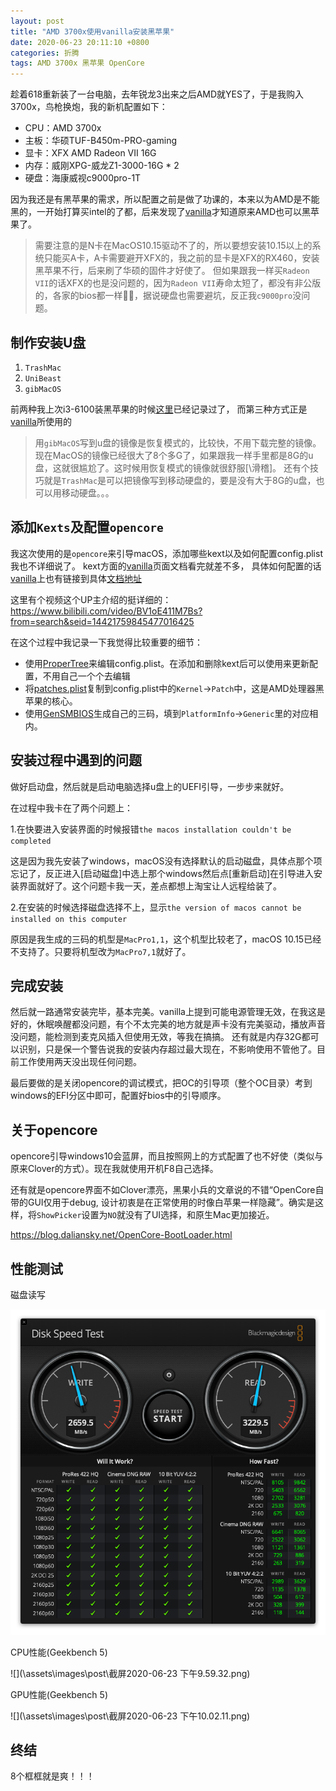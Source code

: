 ```yaml
---
layout: post
title: "AMD 3700x使用vanilla安装黑苹果"
date: 2020-06-23 20:11:10 +0800
categories: 折腾
tags: AMD 3700x 黑苹果 OpenCore
---
```


趁着618重新装了一台电脑，去年锐龙3出来之后AMD就YES了，于是我购入3700x，鸟枪换炮，我的新机配置如下：

* CPU：AMD 3700x
* 主板：华硕TUF-B450m-PRO-gaming
* 显卡：XFX AMD Radeon VII 16G
* 内存：威刚XPG-威龙Z1-3000-16G * 2
* 硬盘：海康威视c9000pro-1T

因为我还是有黑苹果的需求，所以配置之前是做了功课的，本来以为AMD是不能黑的，一开始打算买intel的了都，后来发现了[vanilla](https://vanilla.amd-osx.com/)才知道原来AMD也可以黑苹果了。

> 需要注意的是N卡在MacOS10.15驱动不了的，所以要想安装10.15以上的系统只能买A卡，A卡需要避开XFX的，我之前的显卡是XFX的RX460，安装黑苹果不行，后来刷了华硕的固件才好使了。
但如果跟我一样买`Radeon VII`的话XFX的也是没问题的，因为`Radeon VII`寿命太短了，都没有非公版的，各家的bios都一样🤦‍♂️，据说硬盘也需要避坑，反正我`c9000pro`没问题。


## 制作安装U盘

1. `TrashMac`
2. `UniBeast`
3. `gibMacOS`

前两种我上次i3-6100装黑苹果的时候[这里](/折腾/2018/07/31/XFX_RX450_Creating_Hackintosh.html)已经记录过了，
而第三种方式正是[vanilla](https://vanilla.amd-osx.com/)所使用的

> 用`gibMacOS`写到u盘的镜像是恢复模式的，比较快，不用下载完整的镜像。现在MacOS的镜像已经很大了8个多G了，如果跟我一样手里都是8G的u盘，这就很尴尬了。这时候用恢复模式的镜像就很舒服[\滑稽]。
还有个技巧就是`TrashMac`是可以把镜像写到移动硬盘的，要是没有大于8G的u盘，也可以用移动硬盘。。。

## 添加`Kexts`及配置`opencore`

我这次使用的是`opencore`来引导macOS，添加哪些kext以及如何配置config.plist我也不详细说了。
kext方面的[vanilla](https://vanilla.amd-osx.com/)页面文档看完就差不多，
具体如何配置的话[vanilla](https://vanilla.amd-osx.com/)上也有链接到具体[文档地址](https://dortania.github.io/OpenCore-Desktop-Guide/troubleshooting/troubleshooting.html)

这里有个视频这个UP主介绍的挺详细的：
https://www.bilibili.com/video/BV1oE411M7Bs?from=search&seid=14421759845477016425

在这个过程中我记录一下我觉得比较重要的细节：
 
* 使用[ProperTree](https://github.com/CorpNewt/ProperTree)来编辑config.plist。在添加和删除kext后可以使用来更新配置，不用自己一个个去编辑
* 将[patches.plist](https://github.com/AMD-OSX/AMD_Vanilla/blob/opencore/17h/patches.plist)复制到config.plist中的`Kernel`->`Patch`中，这是AMD处理器黑苹果的核心。
* 使用[GenSMBIOS](https://github.com/corpnewt/GenSMBIOS)生成自己的三码，填到`PlatformInfo`->`Generic`里的对应相内。

## 安装过程中遇到的问题

做好启动盘，然后就是启动电脑选择u盘上的UEFI引导，一步步来就好。

在过程中我卡在了两个问题上：

1.在快要进入安装界面的时候报错`the macos installation couldn't be completed`

这是因为我先安装了windows，macOS没有选择默认的启动磁盘，具体点那个项忘记了，反正进入[启动磁盘]中选上那个windows然后点[重新启动]在引导进入安装界面就好了。这个问题卡我一天，差点都想上淘宝让人远程给装了。

2.在安装的时候选择磁盘选择不上，显示`the version of macos cannot be installed on this computer`

原因是我生成的三码的机型是`MacPro1,1`，这个机型比较老了，macOS 10.15已经不支持了。只要将机型改为`MacPro7,1`就好了。

## 完成安装

然后就一路通常安装完毕，基本完美。vanilla上提到可能电源管理无效，在我这是好的，休眠唤醒都没问题，有个不太完美的地方就是声卡没有完美驱动，播放声音没问题，能检测到麦克风插入但使用无效，等我在搞搞。
还有就是内存32G都可以识别，只是保一个警告说我的安装内存超过最大现在，不影响使用不管他了。目前工作使用两天没出现任何问题。

最后要做的是关闭opencore的调试模式，把OC的引导项（整个OC目录）考到windows的EFI分区中即可，配置好bios中的引导顺序。


## 关于opencore

opencore引导windows10会蓝屏，而且按照网上的方式配置了也不好使（类似与原来Clover的方式）。现在我就使用开机F8自己选择。

还有就是opencore界面不如Clover漂亮，黑果小兵的文章说的不错“OpenCore自带的GUI仅用于debug, 设计初衷是在正常使用的时像白苹果一样隐藏”。确实是这样，将`ShowPicker`设置为`NO`就没有了UI选择，和原生Mac更加接近。

https://blog.daliansky.net/OpenCore-BootLoader.html

## 性能测试

磁盘读写

![](\assets\images\post\C9000Pro-DiskSpeedTest.png)

CPU性能(Geekbench 5)

![](\assets\images\post\截屏2020-06-23 下午9.59.32.png)

GPU性能(Geekbench 5)

![](\assets\images\post\截屏2020-06-23 下午10.02.11.png)

## 终结

8个框框就是爽！！！
